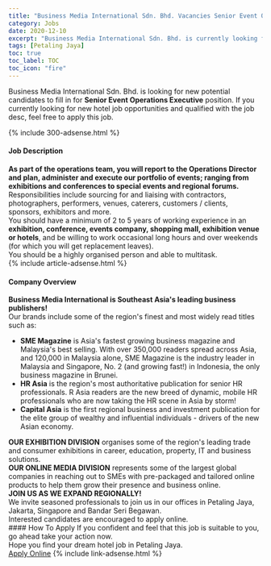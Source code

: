 ```yaml
---
title: "Business Media International Sdn. Bhd. Vacancies Senior Event Operations Executive" 
category: Jobs 
date: 2020-12-10 
excerpt: "Business Media International Sdn. Bhd. is currently looking for suitable person to fill in the Senior Event Operations Executive which positioned at Petaling Jaya" 
tags: [Petaling Jaya] 
toc: true 
toc_label: TOC 
toc_icon: "fire" 
--- 
```


<p>Business Media International Sdn. Bhd. is looking for new potential candidates to fill in for <b>Senior Event Operations Executive</b> position. If you currently looking for new hotel job opportunities and qualified with the job desc, feel free to apply this job.
</p>{% include 300-adsense.html %} 
<div><div><div><h4>Job Description</h4></div></div><div><div><span><div><div><strong>As part of the operations team, you will report to the Operations Director and plan, administer and execute our portfolio of events; ranging from exhibitions and conferences to special events and regional forums.&#160;</strong></div><div>Responsibilities include sourcing for and liaising with contractors, photographers, performers, venues, caterers, customers / clients, sponsors, exhibitors and more.&#160;</div><div>You should have a minimum of 2 to 5 years of working experience in an <strong>exhibition, conference, events company, shopping mall, exhibition venue or hotels</strong>, and be willing to work occasional long hours and over weekends (for which you will get replacement leaves).</div><div>You should be a highly organised person and able to multitask.</div></div></span></div></div></div> 
{% include article-adsense.html %} 
<div><div><div><h4>Company Overview</h4></div></div><div><div><span><div><div>
<div><strong>Business Media International is Southeast Asia's leading business publishers!</strong></div>
<div>Our brands include some of the region's finest and most widely read titles such as:</div>
<ul>
<li><strong>SME Magazine</strong>&#160;is Asia's fastest growing business magazine and Malaysia's best selling. With over 350,000 readers spread across Asia, and 120,000 in Malaysia alone, SME Magazine is the industry leader in Malaysia and Singapore, No. 2 (and growing fast!) in Indonesia, the only business magazine in Brunei.</li>
<li><strong>HR Asia</strong> is the region's most authoritative publication for senior HR professionals. R Asia readers are the new breed of dynamic, mobile HR professionals who are now taking the HR scene in Asia by storm!&#160;</li>
<li><strong>Capital Asia</strong>&#160;is the first regional business and investment publication for the elite group of wealthy and influential individuals - drivers of the new Asian economy.</li>
</ul>
<div><strong>OUR EXHIBITION DIVISION</strong> organises some of the region's leading trade and consumer exhibitions in career, education, property, IT and business solutions.</div>
<div><strong>OUR ONLINE MEDIA DIVISION</strong> represents some of the largest global companies in reaching out to SMEs with pre-packaged and tailored online products to help them grow their presence and business online.</div>
<div><strong>JOIN US AS WE EXPAND REGIONALLY!</strong></div>
<div>We invite seasoned professionals to join us in our offices in Petaling Jaya, Jakarta, Singapore and Bandar Seri Begawan.</div>
<div>Interested candidates are encouraged to apply online.</div>
</div></div></span></div></div></div> 
#### How To Apply 
If you confident and feel that this job is suitable to you, go ahead take your action now. <br/> 
Hope you find your dream hotel job in Petaling Jaya. <br/> 
<a href="https://www.jobstreet.com.my/en/job/senior-event-operations-executive-4441440?jobId=jobstreet-my-job-4441440&sectionRank=7&token=0~c3ee9a72-97f5-48e4-ac11-082e14b51cc8&fr=SRP%20View%20In%20New%20Ta" class="btn btn--info" target="_blank" rel="nofollow noopenner">Apply Online</a> 
{% include link-adsense.html %} 